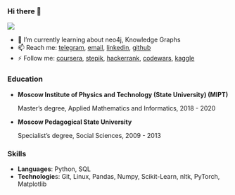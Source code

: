 ### Hi there 👋

![](https://komarev.com/ghpvc/?username=KristinaRay)

- 🌱 I’m currently learning about neo4j, Knowledge Graphs
- 📫 Reach me: [telegram](@kristina_ray), [email](kr.emelianova@gmail.com), [linkedin](https://www.linkedin.com/in/kristina-emelianova/), [github](https://github.com/KristinaRay/)
- ⚡ Follow me: [coursera](https://www.coursera.org/user/e73886324bdc6fcd680fd9e122f2d0ec), [stepik](https://stepik.org/users/38029389), [hackerrank](https://www.hackerrank.com/truth_13), [codewars](https://www.codewars.com/users/Northern_Ray), [kaggle](https://www.kaggle.com/kristinaemelianova)

### Education

* **Moscow Institute of Physics and Technology (State University) (MIPT)**

  Master’s degree, Applied Mathematics and Informatics, 2018 - 2020
* **Moscow Pedagogical State University**

  Specialist’s degree, Social Sciences, 2009 - 2013
  
### Skills

- **Languages**: Python, SQL
- **Technologie**s: Git, Linux, Pandas, Numpy, Scikit-Learn, nltk, PyTorch, Matplotlib
